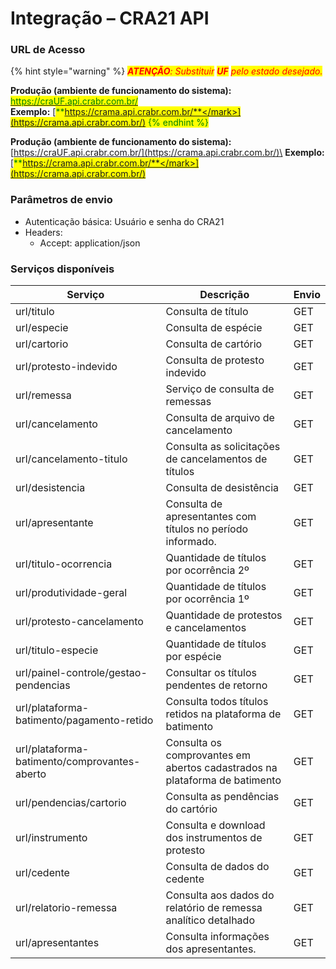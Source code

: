 # Integração – CRA21 API

### URL de Acesso

{% hint style="warning" %}
_<mark style="color:red;">**ATENÇÃO**</mark><mark style="color:red;">: Substituir</mark> <mark style="color:red;"></mark><mark style="color:red;">**UF**</mark> <mark style="color:red;"></mark><mark style="color:red;">pelo estado desejado.</mark>_

**Produção (ambiente de funcionamento do sistema):** \
[<mark style="color:green;">https://craUF.api.crabr.com.br/</mark>](https://crama.api.crabr.com.br/)\
**Exemplo:** [<mark style="color:green;">**https://crama.api.crabr.com.br/**</mark>](https://crama.api.crabr.com.br/)
{% endhint %}





**Produção (ambiente de funcionamento do sistema):** \
[https://craUF.api.crabr.com.br/](https://crama.api.crabr.com.br/)\
**Exemplo:** [<mark style="color:green;">**https://crama.api.crabr.com.br/**</mark>](https://crama.api.crabr.com.br/)

### Parâmetros de envio

* Autenticação básica: Usuário e senha do CRA21
* Headers:
  * Accept: application/json

### Serviços disponíveis

| Serviço                                      | Descrição                                                                  | Envio |
| -------------------------------------------- | -------------------------------------------------------------------------- | ----- |
| url/titulo                                   | Consulta de título                                                         | GET   |
| url/especie                                  | Consulta de espécie                                                        | GET   |
| url/cartorio                                 | Consulta de cartório                                                       | GET   |
| url/protesto-indevido                        | Consulta de protesto indevido                                              | GET   |
| url/remessa                                  | Serviço de consulta de remessas                                            | GET   |
| url/cancelamento                             | Consulta de arquivo de cancelamento                                        | GET   |
| url/cancelamento-titulo                      | Consulta as solicitações de cancelamentos de títulos                       | GET   |
| url/desistencia                              | Consulta de desistência                                                    | GET   |
| url/apresentante                             | Consulta de apresentantes com títulos no período informado.                | GET   |
| url/titulo-ocorrencia                        | Quantidade de títulos por ocorrência 2º                                    | GET   |
| url/produtividade-geral                      | Quantidade de títulos por ocorrência 1º                                    | GET   |
| url/protesto-cancelamento                    | Quantidade de protestos e cancelamentos                                    | GET   |
| url/titulo-especie                           | Quantidade de títulos por espécie                                          | GET   |
| url/painel-controle/gestao-pendencias        | Consultar os títulos pendentes de retorno                                  | GET   |
| url/plataforma-batimento/pagamento-retido    | Consulta todos títulos retidos na plataforma de batimento                  | GET   |
| url/plataforma-batimento/comprovantes-aberto | Consulta os comprovantes em abertos cadastrados na plataforma de batimento | GET   |
| url/pendencias/cartorio                      | Consulta as pendências do cartório                                         | GET   |
| url/instrumento                              | Consulta e download dos instrumentos de protesto                           | GET   |
| url/cedente                                  | Consulta de dados do cedente                                               | GET   |
| url/relatorio-remessa                        | Consulta aos dados do relatório de remessa analítico detalhado             | GET   |
| url/apresentantes                            | Consulta informações dos apresentantes.                                    | GET   |
